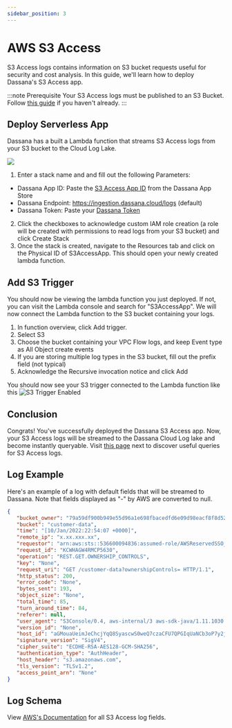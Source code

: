 ```yaml
---
sidebar_position: 3
---
```


# AWS S3 Access

S3 Access logs contains information on S3 bucket requests useful for security and cost analysis. In this guide, we'll learn how to deploy Dassana's S3 Access app.

:::note Prerequisite
Your S3 Access logs must be published to an S3 Bucket. Follow [this guide](https://docs.aws.amazon.com/AmazonS3/latest/userguide/enable-server-access-logging.html#enable-server-logging) if you haven't already.
:::

## Deploy Serverless App
Dassana has a built a Lambda function that streams S3 Access logs from your S3 bucket to the Cloud Log Lake.

[![](https://cdn.rawgit.com/buildkite/cloudformation-launch-stack-button-svg/master/launch-stack.svg)](https://console.aws.amazon.com/cloudformation/home?region=us-east-1#/stacks/create/review?templateURL=https://dassana-native-apps.s3.amazonaws.com/s3-access/packaged-template.yaml)
1. Enter a stack name and and fill out the following Parameters:
  - Dassana App ID: Paste the [S3 Access App ID](https://console.dassana.dev/appStore/app/aws_cloudtrail) from the Dassana App Store
  - Dassana Endpoint: https://ingestion.dassana.cloud/logs (default)
  - Dassana Token: Paste your [Dassana Token](https://console.dassana.dev/appStore?page=tokens)
2. Click the checkboxes to acknowledge custom IAM role creation (a role will be created with permissions to read logs from your S3 bucket) and click Create Stack
3. Once the stack is created, navigate to the Resources tab and click on the Physical ID of S3AccessApp. This should open your newly created lambda function.

## Add S3 Trigger

You should now be viewing the lambda function you just deployed. If not, you can visit the Lambda console and search for "S3AccessApp". We will now connect the Lambda function to the S3 bucket containing your logs.

1. In function overview, click Add trigger.
2. Select S3
3. Choose the bucket containing your VPC Flow logs, and keep Event type as All Object create events
4. If you are storing multiple log types in the S3 bucket, fill out the prefix field (not typical)
5. Acknowledge the Recursive invocation notice and click Add

You should now see your S3 trigger connected to the Lambda function like this
![S3 Trigger Enabled](/img/s3-access/s3-trigger-enabled-s3-access.png)

## Conclusion
Congrats! You've successfully deployed the Dassana S3 Access app. Now, your S3 Access logs will be streamed to the Dassana Cloud Log lake and become instantly queryable. Visit [this page](https://docs.dassana.io) next to discover useful queries for S3 Access logs.

## Log Example
Here's an example of a log with default fields that will be streamed to Dassana. Note that fields displayed as "-" by AWS are converted to null. 

```json
{
   "bucket_owner": "79a59df900b949e55d96a1e698fbacedfd6e09d98eacf8f8d5218e7cd47ef2be",
   "bucket": "customer-data",
   "time": "[10/Jan/2022:22:54:07 +0000]",
   "remote_ip": "x.xx.xxx.xx",
   "requestor": "arn:aws:sts::536600094836:assumed-role/AWSReservedSSO_AdministratorAccess_bf79198b8d235347/kaushik@dassana.io",
   "request_id": "KCWHAGW4RMCP5630",
   "operation": "REST.GET.OWNERSHIP_CONTROLS",
   "key": "None",
   "request_uri": "GET /customer-data?ownershipControls= HTTP/1.1",
   "http_status": 200,
   "error_code": "None",
   "bytes_sent": 193,
   "object_size": "None",
   "total_time": 85,
   "turn_around_time": 84,
   "referer": null,
   "user_agent": "S3Console/0.4, aws-internal/3 aws-sdk-java/1.11.1030 Linux/5.4.156-94.273.amzn2int.x86_64 OpenJDK_64-Bit_Server_VM/25.302-b08 java/1.8.0_302 vendor/Oracle_Corporation cfg/retry-mode/standard",
   "version_id": "None",
   "host_id": "aGMouaUeimJeChcjYqQ8SyascwS0weQ7czaCFU7QPGIqUaNCb3oP7y2jqQ2y0BAhsZJg0fK5U/s=",
   "signature_version": "SigV4",
   "cipher_suite": "ECDHE-RSA-AES128-GCM-SHA256",
   "authentication_type": "AuthHeader",
   "host_header": "s3.amazonaws.com",
   "tls_version": "TLSv1.2",
   "access_point_arn": "None"
}
```

## Log Schema
View [AWS's Documentation](https://docs.aws.amazon.com/AmazonS3/latest/userguide/LogFormat.html#log-record-fields) for all S3 Access log fields.

